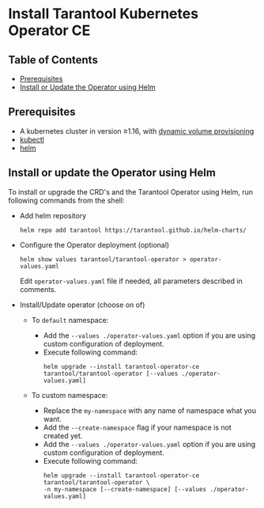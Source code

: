 # Install Tarantool Kubernetes Operator CE

## Table of Contents

- [Prerequisites](#prerequisites)
- [Install or Update the Operator using Helm](#install-or-update-the-operator-using-helm)

## Prerequisites

- A kubernetes cluster in version ≥1.16, with [dynamic volume provisioning](https://kubernetes.io/docs/concepts/storage/dynamic-provisioning/)
- [kubectl](https://kubernetes.io/ru/docs/tasks/tools/install-kubectl/)
- [helm](https://helm.sh/docs/intro/install/)

## Install or update the Operator using Helm

To install or upgrade the CRD's and the Tarantool Operator using Helm, run following commands from the shell:

- Add helm repository

  ```shell
  helm repo add tarantool https://tarantool.github.io/helm-charts/
  ```

- Configure the Operator deployment (optional)

  ```shell
  helm show values tarantool/tarantool-operator > operator-values.yaml
  ```

  Edit `operator-values.yaml` file if needed, all parameters described in comments.
- Install/Update operator (choose on of)
  - To `default` namespace:
  
    - Add the `--values ./operator-values.yaml` option if you are using custom configuration of deployment.
    - Execute following command:
      ```shell
      helm upgrade --install tarantool-operator-ce tarantool/tarantool-operator [--values ./operator-values.yaml]
      ```
      
  - To custom namespace:
    
    - Replace the `my-namespace` with any name of namespace what you want.
    - Add the `--create-namespace` flag if your namespace is not created yet.
    - Add the `--values ./operator-values.yaml` option if you are using custom configuration of deployment.
    - Execute following command:
      ```shell
      helm upgrade --install tarantool-operator-ce tarantool/tarantool-operator \
	  -n my-namespace [--create-namespace] [--values ./operator-values.yaml]
      ```
